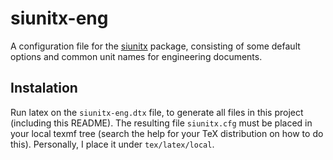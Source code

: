 # siunitx-eng

A configuration file for the [siunitx](https://www.ctan.org/pkg/siunitx) package, consisting of some default options and common unit names for engineering documents.

## Instalation

Run latex on the `siunitx-eng.dtx` file, to generate all files in this project (including this README). The resulting file `siunitx.cfg`  must be placed in your local texmf tree (search the help for your TeX distribution on how to do this). Personally, I place it under `tex/latex/local`.

